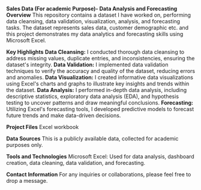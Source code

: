 **Sales Data (For academic Purpose)- Data Analysis and Forecasting**
**Overview**
This repository contains a dataset I have worked on, performing data cleansing, data validation, visualization, analysis, and forecasting tasks. The dataset represents sales data, customer demographic etc. and this project demonstrates my data analytics and forecasting skills using Microsoft Excel.

**Key Highlights**
**Data Cleansing:** I conducted thorough data cleansing to address missing values, duplicate entries, and inconsistencies, ensuring the dataset's integrity.
**Data Validation:** I implemented data validation techniques to verify the accuracy and quality of the dataset, reducing errors and anomalies.
**Data Visualization:** I created informative data visualizations using Excel's charts and graphs to illustrate key insights and trends within the dataset.
**Data Analysis:** I performed in-depth data analysis, including descriptive statistics, exploratory data analysis (EDA), and hypothesis testing to uncover patterns and draw meaningful conclusions.
**Forecasting:** Utilizing Excel's forecasting tools, I developed predictive models to forecast future trends and make data-driven decisions.

**Project Files**
Excel workbook

**Data Sources**
This is a publicly available data, collected for academic purposes only.

**Tools and Technologies**
Microsoft Excel: Used for data analysis, dashboard creation, data cleaning, data validation, and forecasting.

**Contact Information**
For any inquiries or collaborations, please feel free to drop a message.
